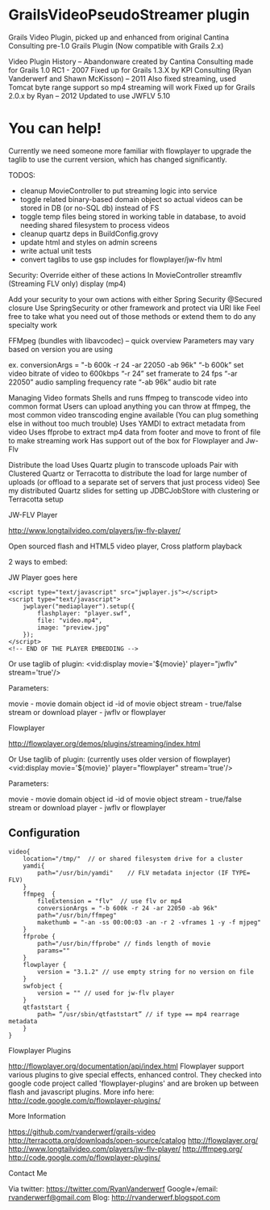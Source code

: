 GrailsVideoPseudoStreamer plugin
===================================================

Grails Video Plugin, picked up and enhanced from original Cantina Consulting pre-1.0 Grails Plugin (Now compatible with Grails 2.x)

Video Plugin History –
	Abandonware created by Cantina Consulting made for Grails 1.0 RC1 - 2007
	Fixed up for Grails 1.3.X  by KPI Consulting (Ryan Vanderwerf and Shawn McKisson) – 2011
Also fixed streaming, used Tomcat byte range support so mp4 streaming will work
	Fixed up for Grails 2.0.x by Ryan – 2012
	Updated to use JWFLV 5.10



You can help!
==============
Currently we need someone more familiar with flowplayer to upgrade the taglib to use the current version, which has
changed significantly.


TODOS:
- cleanup MovieController to put streaming logic into service
- toggle related binary-based domain object so actual videos can be stored in DB (or no-SQL db) instead of FS
- toggle temp files being stored in working table in database, to avoid needing shared filesystem to process videos
- cleanup quartz deps in BuildConfig.grovy
- update html and styles on admin screens
- write actual unit tests
- convert taglibs to use gsp includes for flowplayer/jw-flv html



Security: Override either of these actions In MovieController
streamflv (Streaming FLV only)
display (mp4)

Add your security to your own actions with either Spring Security @Secured closure
Use SpringSecurity or other framework and protect via URI like
 Feel free to take what you need out of those methods or extend them to do any specialty work

FFMpeg (bundles with libavcodec) – quick overview
Parameters may vary based on version you are using

ex. conversionArgs = "-b 600k -r 24 -ar 22050 -ab 96k"
“-b 600k” set video bitrate of video to 600kbps
“-r 24” set framerate to 24 fps
“-ar 22050” audio sampling frequency rate
“-ab 96k” audio bit rate

Managing Video formats
Shells and runs ffmpeg to transcode video into common format
Users can upload anything you can throw at ffmpeg, the most common video transcoding engine available (You can plug something else in without too much trouble)
Uses YAMDI to extract metadata from video
Uses ffprobe to extract mp4 data from footer and move to front of file to make streaming work
Has support out of the box for Flowplayer and Jw-Flv


Distribute the load
Uses Quartz plugin to transcode uploads
Pair with Clustered Quartz or Terracotta to distribute the load for large number of uploads (or offload to a separate set of servers that just process video)
See my distributed Quartz slides for setting up JDBCJobStore with clustering or Terracotta setup

JW-FLV Player

http://www.longtailvideo.com/players/jw-flv-player/

Open sourced flash and HTML5 video player, Cross platform playback

2 ways to embed:
	<!-- START OF THE PLAYER EMBEDDING TO COPY-PASTE -->
	<div id="mediaplayer">JW Player goes here</div>

	<script type="text/javascript" src="jwplayer.js"></script>
	<script type="text/javascript">
		jwplayer("mediaplayer").setup({
			flashplayer: "player.swf",
			file: "video.mp4",
			image: "preview.jpg"
		});
	</script>
	<!-- END OF THE PLAYER EMBEDDING -->


Or use taglib of plugin:
	    <vid:display movie='${movie}' player="jwflv" stream='true'/>

Parameters:

movie - movie domain object
id -id of movie object
stream - true/false stream or download
player - jwflv or flowplayer



Flowplayer

http://flowplayer.org/demos/plugins/streaming/index.html

Or Use taglib of plugin: (currently uses older version of flowplayer)
	    <vid:display movie='${movie}' player="flowplayer" stream='true'/>

Parameters:

movie - movie domain object
id -id of movie object
stream - true/false stream or download
player - jwflv or flowplayer


Configuration
-------------------
    video{
        location="/tmp/"  // or shared filesystem drive for a cluster
        yamdi{
            path="/usr/bin/yamdi"    // FLV metadata injector (IF TYPE= FLV)
        }
        ffmpeg  {
            fileExtension = "flv"  // use flv or mp4
            conversionArgs = "-b 600k -r 24 -ar 22050 -ab 96k"
            path="/usr/bin/ffmpeg"
            makethumb = "-an -ss 00:00:03 -an -r 2 -vframes 1 -y -f mjpeg"
        }
        ffprobe {
            path="/usr/bin/ffprobe" // finds length of movie
            params=""
        }
        flowplayer {
            version = "3.1.2" // use empty string for no version on file
        }
        swfobject {
            version = "" // used for jw-flv player
        }
        qtfaststart {
            path= “/usr/sbin/qtfaststart” // if type == mp4 rearrage metadata
        }
    }

Flowplayer Plugins

http://flowplayer.org/documentation/api/index.html
Flowplayer support various plugins to give special effects, enhanced control. They checked into google code project called 'flowplayer-plugins' and are broken up between flash and javascript plugins.
More info here: http://code.google.com/p/flowplayer-plugins/


More Information


https://github.com/rvanderwerf/grails-video
http://terracotta.org/downloads/open-source/catalog
http://flowplayer.org/
http://www.longtailvideo.com/players/jw-flv-player/
http://ffmpeg.org/
http://code.google.com/p/flowplayer-plugins/


Contact Me

Via twitter: https://twitter.com/RyanVanderwerf
Google+/email: rvanderwerf@gmail.com
Blog: http://rvanderwerf.blogspot.com





